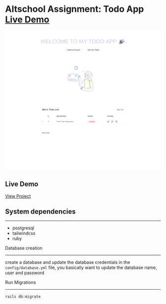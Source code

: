 # Altschool Assignment: Todo App [Live Demo](https://ess-todo-app.herokuapp.com/)

![Alt text](/public/screen1.png?raw=true)
![Alt text](/public/screen2.png?raw=true)

## Live Demo
[View Project](https://ess-todo-app.herokuapp.com/)

## System dependencies
___
- postgresql
- tailwindcss
- ruby

Database creation
___
create a database and update the database credentials in the `config/database.yml` file, 
you basically want to update the database name, user and password


Run Migrations
___
```shell
rails db:migrate
```